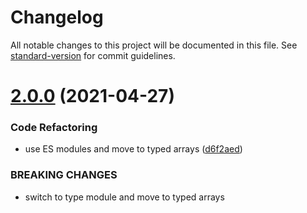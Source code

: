 # Changelog

All notable changes to this project will be documented in this file. See [standard-version](https://github.com/conventional-changelog/standard-version) for commit guidelines.

# [2.0.0](https://github.com/dmnsgn/primitive-geometry/compare/v1.2.1...v2.0.0) (2021-04-27)


### Code Refactoring

* use ES modules and move to typed arrays ([d6f2aed](https://github.com/dmnsgn/primitive-geometry/commit/d6f2aedf1805b8506e2baf1ffc4190e6952158c5))


### BREAKING CHANGES

* switch to type module and move to typed arrays
